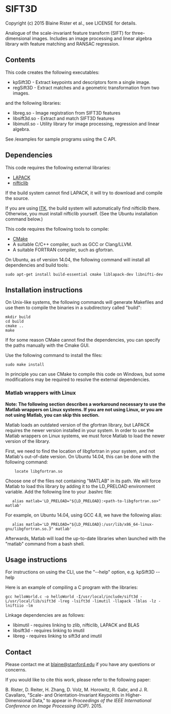 # SIFT3D

Copyright (c) 2015 Blaine Rister et al., see LICENSE for details.

Analogue of the scale-invariant feature transform (SIFT) for three-dimensional images. Includes an image processing and linear algebra library with feature matching and RANSAC regression.

## Contents

This code creates the following executables:
- kpSift3D - Extract keypoints and descriptors form a single image.
- regSift3D - Extract matches and a geometric transformation from two images. 

and the following libraries:
- libreg.so - Image registration from SIFT3D features
- libsift3d.so - Extract and match SIFT3D features
- libimutil.so - Utility library for image processing, regression and linear algebra.

See /examples for sample programs using the C API.

## Dependencies

This code requires the following external libraries:
- [LAPACK](http://www.netlib.org/lapack/)
- [nifticlib](http://sourceforge.net/projects/niftilib/files/nifticlib/)

If the build system cannot find LAPACK, it will try to download and compile the source.

If you are using [ITK](http://www.itk.org), the build system will automatically find nifticlib there. Otherwise, you must install nifticlib yourself. (See the Ubuntu installation command below.)

This code requires the following tools to compile:
- [CMake](http://www.cmake.org)
- A suitable C/C++ compiler, such as GCC or Clang/LLVM.
- A suitable FORTRAN compiler, such as gfortran.

On Ubuntu, as of version 14.04, the following command will install all dependencies and build tools:

	sudo apt-get install build-essential cmake liblapack-dev libnifti-dev

## Installation instructions

On Unix-like systems, the following commands will generate Makefiles and use them to compile the binaries in a subdirectory called "build":

	mkdir build
	cd build
	cmake ..
	make

If for some reason CMake cannot find the dependencies, you can specify the paths manually with the Cmake GUI. 

Use the following command to install the files:

	sudo make install

In principle you can use CMake to compile this code on Windows, but some modifications may be required to resolve the external dependencies.

### Matlab wrappers with Linux

**Note: The following section describes a workaround necessary to use the Matlab wrappers on Linux systems. If you are not using Linux, or you are not using Matlab, you can skip this section.**

Matlab loads an outdated version of the gfortran library, but LAPACK requires the newer version installed in your system. In order to use the Matlab wrappers on Linux systems, we must force Matlab to load the newer version of the library.

First, we need to find the location of libgfortran in your system, and not Matlab's out-of-date version. On Ubuntu 14.04, this can be done with the following command:

        locate libgfortran.so

Choose one of the files not containing "MATLAB" in its path. We will force Matlab to load this library by adding it to the LD_PRELOAD environment variable. Add the following line to your .bashrc file:

       alias matlab='LD_PRELOAD="${LD_PRELOAD}:<path-to-libgfortran.so>" matlab'

For example, on Ubuntu 14.04, using GCC 4.8, we have the following alias:

       alias matlab='LD_PRELOAD="${LD_PRELOAD}:/usr/lib/x86_64-linux-gnu/libgfortran.so.3" matlab'

Afterwards, Matlab will load the up-to-date libraries when launched with the "matlab" command from a bash shell.

## Usage instructions

For instructions on using the CLI, use the "--help" option, e.g. 
        kpSift3D --help

Here is an example of compiling a C program with the libraries:

```
gcc helloWorld.c -o helloWorld -I/usr/local/include/sift3d -L/usr/local/lib/sift3d -lreg -lsift3d -limutil -llapack -lblas -lz -lniftiio -lm
```

Linkage dependencies are as follows:
- libimutil - requires linking to zlib, nifticlib, LAPACK and BLAS
- libsift3d - requires linking to imutil
- libreg - requires linking to sift3d and imutil

## Contact

Please contact me at blaine@stanford.edu if you have any questions or concerns.

If you would like to cite this work, please refer to the following paper:

B. Rister, D. Reiter, H. Zhang, D. Volz, M. Horowitz, R. Gabr, and J. R. Cavallaro, "Scale- and Orientation-Invariant Keypoints in Higher-Dimensional Data," to appear in *Proceedings of the IEEE International Conference on Image Processing (ICIP)*. 2015.
